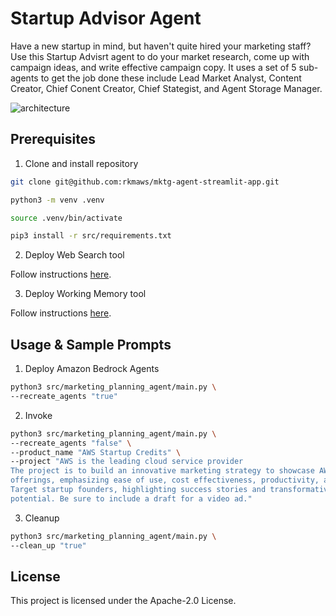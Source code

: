 # Startup Advisor Agent

Have a new startup in mind, but haven't quite hired your marketing staff? Use this Startup Advisrt agent to do your market research, come up with campaign ideas, and write effective campaign copy. It uses a set of 5 sub-agents to get the job done these include Lead Market Analyst, Content Creator, Chief Conent Creator, Chief Stategist, and Agent Storage Manager.

![architecture](/images/architecture.gif)

## Prerequisites

1. Clone and install repository

```bash
git clone git@github.com:rkmaws/mktg-agent-streamlit-app.git

python3 -m venv .venv

source .venv/bin/activate

pip3 install -r src/requirements.txt
```

2. Deploy Web Search tool

Follow instructions [here](/src/shared/web_search/).

3. Deploy Working Memory tool

Follow instructions [here](/src/shared/working_memory/).

## Usage & Sample Prompts


1. Deploy Amazon Bedrock Agents

```bash
python3 src/marketing_planning_agent/main.py \
--recreate_agents "true"
```

2. Invoke

```bash
python3 src/marketing_planning_agent/main.py \
--recreate_agents "false" \
--product_name "AWS Startup Credits" \
--project "AWS is the leading cloud service provider 
The project is to build an innovative marketing strategy to showcase AWS Startup credits programs' advanced 
offerings, emphasizing ease of use, cost effectiveness, productivity, and scalability. 
Target startup founders, highlighting success stories and transformative 
potential. Be sure to include a draft for a video ad."
```

3. Cleanup

```bash
python3 src/marketing_planning_agent/main.py \
--clean_up "true"
```

## License

This project is licensed under the Apache-2.0 License.